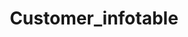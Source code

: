 ---  
schema: Customer_infotable  
title: Customer_infotable  
organization: Sample Department  
notes: Used in 1 lineage(s)  
resources:  
  - name: Customer_infotable 
    url: abfs://system/Customer_infotable 
    format : parquet  
license: None  
category:
  - Education  
maintainer: User  
maintainer_email: UserMail  
---
